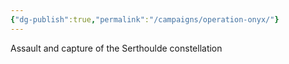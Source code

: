 ```yaml
---
{"dg-publish":true,"permalink":"/campaigns/operation-onyx/"}
---
```


Assault and capture of the Serthoulde constellation